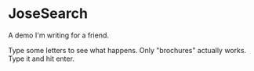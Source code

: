 JoseSearch
==========

A demo I'm writing for a friend.

Type some letters to see what happens. Only "brochures" actually works. Type it
and hit enter.
